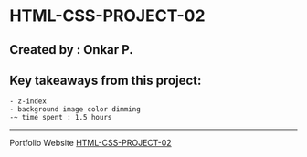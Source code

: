# HTML-CSS-PROJECT-02
## Created by : Onkar P.
## Key takeaways from this project:
    - z-index
    - background image color dimming
    -~ time spent : 1.5 hours

---
Portfolio Website
[HTML-CSS-PROJECT-02](https://html-css-project-02-onkar.netlify.app/)    